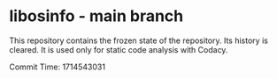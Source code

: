 # libosinfo - main branch

This repository contains the frozen state of the repository.
Its history is cleared. It is used only for static code
analysis with Codacy.

Commit Time: 1714543031